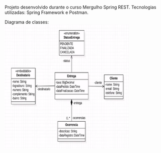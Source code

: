 Projeto desenvolvido durante o curso Mergulho Spring REST.
Tecnologias utilizadas: Spring Framework e Postman. 

Diagrama de classes:
<img src="https://github.com/ViniciusSB/Api-Entregas/blob/master/src/main/resources/images/readme/uml%20api-pedidos.png" height="400px" width="400">